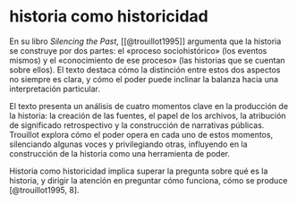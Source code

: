 # historia como historicidad
En su libro *Silencing the Past*, [[@trouillot1995]] argumenta que la historia se construye por dos partes: el «proceso sociohistórico» (los eventos mismos) y el «conocimiento de ese proceso» (las historias que se cuentan sobre ellos). El texto destaca cómo la distinción entre estos dos aspectos no siempre es clara, y cómo el poder puede inclinar la balanza hacia una interpretación particular.

El texto presenta un análisis de cuatro momentos clave en la producción de la historia: la creación de las fuentes, el papel de los archivos, la atribución de significado retrospectivo y la construcción de narrativas públicas. Trouillot explora cómo el poder opera en cada uno de estos momentos, silenciando algunas voces y privilegiando otras, influyendo en la construcción de la historia como una herramienta de poder.

Historia como historicidad implica superar la pregunta sobre qué es la historia, y dirigir la atención en preguntar cómo funciona, cómo se produce [@trouillot1995, 8].
